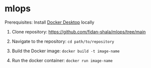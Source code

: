 # mlops

Prerequisites: Install [Docker Desktop](https://www.docker.com/products/docker-desktop/) locally 
 
1. Clone repository:
   https://github.com/fidan-shala/mlops/tree/main

2. Navigate to the repository:
   `cd path/to/repository`

3. Build the Docker image:
   `docker build -t image-name`

4. Run the docker container:
   `docker run image-name `

